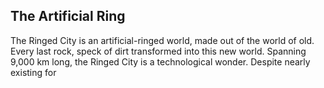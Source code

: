 ## The Artificial Ring

The Ringed City is an artificial-ringed world, made out of the world of old. Every last rock, speck of dirt transformed into this new world. Spanning 9,000 km long, the Ringed City is a technological wonder. Despite nearly existing for